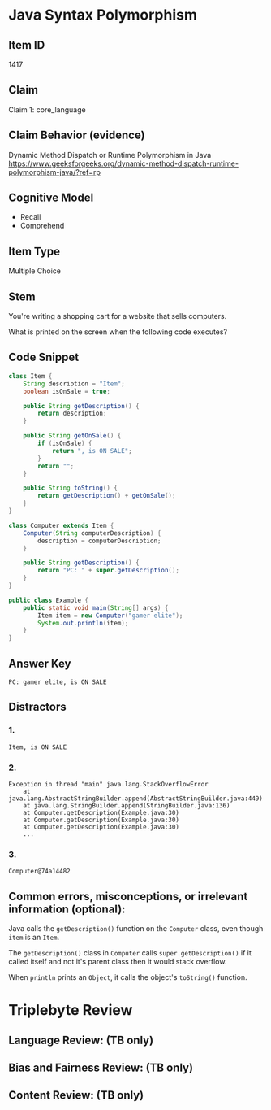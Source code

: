 # Java Syntax Polymorphism

## Item ID
1417

## Claim
Claim 1: core_language

## Claim Behavior (evidence)
Dynamic Method Dispatch or Runtime Polymorphism in Java
https://www.geeksforgeeks.org/dynamic-method-dispatch-runtime-polymorphism-java/?ref=rp

## Cognitive Model
* Recall
* Comprehend

## Item Type
Multiple Choice

## Stem
You're writing a shopping cart for a website that sells computers.

What is printed on the screen when the following code executes?

## Code Snippet
```java
class Item {
    String description = "Item";
    boolean isOnSale = true;

    public String getDescription() {
        return description;
    }

    public String getOnSale() {
        if (isOnSale) {
            return ", is ON SALE";
        }
        return "";
    }

    public String toString() {
        return getDescription() + getOnSale();
    }
}

class Computer extends Item {
    Computer(String computerDescription) {
        description = computerDescription;
    }

    public String getDescription() {
        return "PC: " + super.getDescription();
    }
}

public class Example {
    public static void main(String[] args) {
        Item item = new Computer("gamer elite");
        System.out.println(item);
    }
}
```

## Answer Key
```
PC: gamer elite, is ON SALE
```

## Distractors
### 1.
```
Item, is ON SALE
```

### 2.
```
Exception in thread "main" java.lang.StackOverflowError
	at java.lang.AbstractStringBuilder.append(AbstractStringBuilder.java:449)
	at java.lang.StringBuilder.append(StringBuilder.java:136)
	at Computer.getDescription(Example.java:30)
	at Computer.getDescription(Example.java:30)
	at Computer.getDescription(Example.java:30)
    ...
```

### 3.
```
Computer@74a14482
```

## Common errors, misconceptions, or irrelevant information (optional):
Java calls the `getDescription()` function on the `Computer` class, even though `item` is an `Item`.

The `getDescription()` class in `Computer` calls `super.getDescription()` if it called itself and not it's parent class then it would stack overflow.

When `println` prints an `Object`, it calls the object's `toString()` function.

# Triplebyte Review


## Language Review: (TB only)


## Bias and Fairness Review: (TB only)


## Content Review: (TB only)

